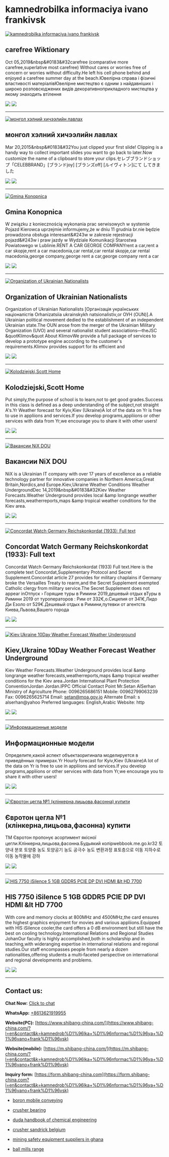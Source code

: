 # kamnedrobіlka іnformacіya іvano frankіvsk

<a href="https://swt.shibang-china.com/?l=en&img&k=kamnedrob%D1%96lka+%D1%96nformac%D1%96ya+%D1%96vano+frank%D1%96vsk" target="_blank">![kamnedrobіlka іnformacіya іvano frankіvsk](http://static.shibang-china.com/all-800x300/1273.jpg)</a>

## carefree Wiktionary
Oct 05,2019&nbsp&#0183&#32carefree (comparative more carefree,superlative most carefree) Without cares or worries free of concern or worries without difficulty.He left his cell phone behind and enjoyed a carefree summer day at the beach.Ювелірна справа і фізичні властивості матеріалівЮвелірне мистецтво є одним з найдавніших і широко розповсюджених видів декоративноприкладного мистецтва у якому знаходить втілення


<a href="https://whatsapp.shibangsoft.com/WhatsApp.php" target="_blank" title="WhatsApp">![](http://static.shibang-china.com/icon/whatsapp.png)</a> <a href="https://swt.shibang-china.com/?l=en&icon&k=kamnedrob%D1%96lka+%D1%96nformac%D1%96ya+%D1%96vano+frank%D1%96vsk" target="_blank">![](http://static.shibang-china.com/icon/chat-en.png)</a>

---

<a href="https://swt.shibang-china.com/?l=en&img&k=kamnedrob%D1%96lka+%D1%96nformac%D1%96ya+%D1%96vano+frank%D1%96vsk" target="_blank">![монгол хэлний хичээлийн лавлах](http://static.shibang-china.com/all-800x300/210.jpg)</a>

## монгол хэлний хичээлийн лавлах
Mar 20,2015&nbsp&#0183&#32You just clipped your first slide! Clipping is a handy way to collect important slides you want to go back to later.Now customize the name of a clipboard to store your clips.セレブブランドショップ「CELEBBRAND」[ブランドjoy] [ブランズoff] [ルイヴィトン]にて してきました


<a href="https://whatsapp.shibangsoft.com/WhatsApp.php" target="_blank" title="WhatsApp">![](http://static.shibang-china.com/icon/whatsapp.png)</a> <a href="https://swt.shibang-china.com/?l=en&icon&k=kamnedrob%D1%96lka+%D1%96nformac%D1%96ya+%D1%96vano+frank%D1%96vsk" target="_blank">![](http://static.shibang-china.com/icon/chat-en.png)</a>

---

<a href="https://swt.shibang-china.com/?l=en&img&k=kamnedrob%D1%96lka+%D1%96nformac%D1%96ya+%D1%96vano+frank%D1%96vsk" target="_blank">![Gmina Konopnica](http://static.shibang-china.com/all-800x300/1359.jpg)</a>

## Gmina Konopnica
W związku z koniecznością wykonania prac serwisowych w systemie Pojazd Kierowca uprzejmie informujemy,że w dniu 11 grudnia br.nie będzie prowadzona obsługa interesant&#243w w zakresie rejestracji pojazd&#243w i praw jazdy w Wydziale Komunikacji Starostwa Powiatowego w Lublinie.RENT A CAR GEORGE COMPANYrent a car,rent a car skopje,rent a car macedonia,car rental,car rental skopje,car rental macedonia,george company,george rent a car,george company rent a car


<a href="https://whatsapp.shibangsoft.com/WhatsApp.php" target="_blank" title="WhatsApp">![](http://static.shibang-china.com/icon/whatsapp.png)</a> <a href="https://swt.shibang-china.com/?l=en&icon&k=kamnedrob%D1%96lka+%D1%96nformac%D1%96ya+%D1%96vano+frank%D1%96vsk" target="_blank">![](http://static.shibang-china.com/icon/chat-en.png)</a>

---

<a href="https://swt.shibang-china.com/?l=en&img&k=kamnedrob%D1%96lka+%D1%96nformac%D1%96ya+%D1%96vano+frank%D1%96vsk" target="_blank">![Organization of Ukrainian Nationalists](http://static.shibang-china.com/all-800x300/856.jpg)</a>

## Organization of Ukrainian Nationalists
Organization of Ukrainian Nationalists [Організація українських націоналістів Orhanizatsiia ukrainskykh natsionalistiv,or ОУН (OUN)].A Ukrainian political movement dedied to the establishment of an independent Ukrainian state.The OUN arose from the merger of the Ukrainian Military Organization (UVO) and several nationalist student associations—theJSC &quotKlimov&quot About KlimovWe provide a full package of services to develop a prototype engine according to the customer's requirements.Klimov provides support for its efficient and


<a href="https://whatsapp.shibangsoft.com/WhatsApp.php" target="_blank" title="WhatsApp">![](http://static.shibang-china.com/icon/whatsapp.png)</a> <a href="https://swt.shibang-china.com/?l=en&icon&k=kamnedrob%D1%96lka+%D1%96nformac%D1%96ya+%D1%96vano+frank%D1%96vsk" target="_blank">![](http://static.shibang-china.com/icon/chat-en.png)</a>

---

<a href="https://swt.shibang-china.com/?l=en&img&k=kamnedrob%D1%96lka+%D1%96nformac%D1%96ya+%D1%96vano+frank%D1%96vsk" target="_blank">![Kolodziejski,Scott Home](http://static.shibang-china.com/all-800x300/256.jpg)</a>

## Kolodziejski,Scott Home
Put simply,the purpose of school is to learn,not to get good grades.Success in this class is defined as a deep understanding of the subject,not straight A's.Yr Weather forecast for Kyiv,Kiev (Ukraine)A lot of the data on Yr is free to use in appliions and services.If you develop programs,appliions or other services with data from Yr,we encourage you to share it with other users!


<a href="https://whatsapp.shibangsoft.com/WhatsApp.php" target="_blank" title="WhatsApp">![](http://static.shibang-china.com/icon/whatsapp.png)</a> <a href="https://swt.shibang-china.com/?l=en&icon&k=kamnedrob%D1%96lka+%D1%96nformac%D1%96ya+%D1%96vano+frank%D1%96vsk" target="_blank">![](http://static.shibang-china.com/icon/chat-en.png)</a>

---

<a href="https://swt.shibang-china.com/?l=en&img&k=kamnedrob%D1%96lka+%D1%96nformac%D1%96ya+%D1%96vano+frank%D1%96vsk" target="_blank">![Вакансии NiX DOU](http://static.shibang-china.com/all-800x300/47.jpg)</a>

## Вакансии NiX DOU
NiX is a Ukrainian IT company with over 17 years of excellence as a reliable technology partner for innovative companies in Northern America,Great Britain,Nordics,and Europe.Kiev,Ukraine Weather Conditions Weather UndergroundDec 14,2019&nbsp&#0183&#32Kiev Weather Forecasts.Weather Underground provides local &amp longrange weather forecasts,weatherreports,maps &amp tropical weather conditions for the Kiev area.


<a href="https://whatsapp.shibangsoft.com/WhatsApp.php" target="_blank" title="WhatsApp">![](http://static.shibang-china.com/icon/whatsapp.png)</a> <a href="https://swt.shibang-china.com/?l=en&icon&k=kamnedrob%D1%96lka+%D1%96nformac%D1%96ya+%D1%96vano+frank%D1%96vsk" target="_blank">![](http://static.shibang-china.com/icon/chat-en.png)</a>

---

<a href="https://swt.shibang-china.com/?l=en&img&k=kamnedrob%D1%96lka+%D1%96nformac%D1%96ya+%D1%96vano+frank%D1%96vsk" target="_blank">![Concordat Watch Germany Reichskonkordat (1933): Full text](http://static.shibang-china.com/all-800x300/1080.jpg)</a>

## Concordat Watch Germany Reichskonkordat (1933): Full text
Concordat Watch Germany Reichskonkordat (1933) Full text.Here is the complete text Concordat,Supplementary Protocol and Secret Supplement.Concordat article 27 provides for military chaplains if Germany broke the Versailles Treaty to rearm,and the Secret Supplement exempted Catholic clergy from military service.The Secret Supplement does not appear inОтпуск › Горящие туры в Римини 2019,дешевый отдых вТуры в Римини 2019 от туроператоров : Рим от 332€,о.Сицилия от 341€,Лидо Ди Езоло от 529€.Дешевый отдых в Римини,путевки от агентств Киева,Львова,Вашего города


<a href="https://whatsapp.shibangsoft.com/WhatsApp.php" target="_blank" title="WhatsApp">![](http://static.shibang-china.com/icon/whatsapp.png)</a> <a href="https://swt.shibang-china.com/?l=en&icon&k=kamnedrob%D1%96lka+%D1%96nformac%D1%96ya+%D1%96vano+frank%D1%96vsk" target="_blank">![](http://static.shibang-china.com/icon/chat-en.png)</a>

---

<a href="https://swt.shibang-china.com/?l=en&img&k=kamnedrob%D1%96lka+%D1%96nformac%D1%96ya+%D1%96vano+frank%D1%96vsk" target="_blank">![Kiev,Ukraine 10Day Weather Forecast Weather Underground](http://static.shibang-china.com/all-800x300/882.jpg)</a>

## Kiev,Ukraine 10Day Weather Forecast Weather Underground
Kiev Weather Forecasts.Weather Underground provides local &amp longrange weather forecasts,weatherreports,maps &amp tropical weather conditions for the Kiev area.Jordan International Plant Protection ConventionJordan Jordan.IPPC Official Contact Point Mr.Setan AlSerhan Ministry of Agriculture Phone: 0096265686151 Mobile: 00962799063239 Fax: 0096265625714 Email: setan@moa.gov.jo Alternate Email: s alserhan@yahoo Preferred languages: English,Arabic Website: http


<a href="https://whatsapp.shibangsoft.com/WhatsApp.php" target="_blank" title="WhatsApp">![](http://static.shibang-china.com/icon/whatsapp.png)</a> <a href="https://swt.shibang-china.com/?l=en&icon&k=kamnedrob%D1%96lka+%D1%96nformac%D1%96ya+%D1%96vano+frank%D1%96vsk" target="_blank">![](http://static.shibang-china.com/icon/chat-en.png)</a>

---

<a href="https://swt.shibang-china.com/?l=en&img&k=kamnedrob%D1%96lka+%D1%96nformac%D1%96ya+%D1%96vano+frank%D1%96vsk" target="_blank">![Информационные модели](http://static.shibang-china.com/all-800x300/1020.jpg)</a>

## Информационные модели
Определите,какой аспект объектаоригинала моделируется в приведённых примерах.Yr Hourly forecast for Kyiv,Kiev (Ukraine)A lot of the data on Yr is free to use in appliions and services.If you develop programs,appliions or other services with data from Yr,we encourage you to share it with other users!


<a href="https://whatsapp.shibangsoft.com/WhatsApp.php" target="_blank" title="WhatsApp">![](http://static.shibang-china.com/icon/whatsapp.png)</a> <a href="https://swt.shibang-china.com/?l=en&icon&k=kamnedrob%D1%96lka+%D1%96nformac%D1%96ya+%D1%96vano+frank%D1%96vsk" target="_blank">![](http://static.shibang-china.com/icon/chat-en.png)</a>

---

<a href="https://swt.shibang-china.com/?l=en&img&k=kamnedrob%D1%96lka+%D1%96nformac%D1%96ya+%D1%96vano+frank%D1%96vsk" target="_blank">![Євротон цегла №1 (клінкерна,лицьова,фасонна) купити](http://static.shibang-china.com/all-800x300/663.jpg)</a>

## Євротон цегла №1 (клінкерна,лицьова,фасонна) купити
ТМ Євротон пропонує асортимент якісної цегли.Клінкерна,лицьова,фасонна.Будьякий колірwebbook.me.go.kr32 토양내 분포 토양중 농도 토양공기 농도 공극수 농도 변환과정 표토층으로 이동 지하수로 이동 농작물에 강하


<a href="https://whatsapp.shibangsoft.com/WhatsApp.php" target="_blank" title="WhatsApp">![](http://static.shibang-china.com/icon/whatsapp.png)</a> <a href="https://swt.shibang-china.com/?l=en&icon&k=kamnedrob%D1%96lka+%D1%96nformac%D1%96ya+%D1%96vano+frank%D1%96vsk" target="_blank">![](http://static.shibang-china.com/icon/chat-en.png)</a>

---

<a href="https://swt.shibang-china.com/?l=en&img&k=kamnedrob%D1%96lka+%D1%96nformac%D1%96ya+%D1%96vano+frank%D1%96vsk" target="_blank">![HIS 7750 iSilence 5 1GB GDDR5 PCIE DP DVI HDMI &lt HD 7700](http://static.shibang-china.com/all-800x300/553.jpg)</a>

## HIS 7750 iSilence 5 1GB GDDR5 PCIE DP DVI HDMI &lt HD 7700
With core and memory clocks at 800MHz and 4500MHz,the card ensures the highest graphics enjoyment for movies and various appliions.Equipped with HIS iSilence cooler,the card offers a 0 dB environment but still have the best on cooling technology.International Relations and Regional Studies JohanOur faculty is highly accomplished,both in scholarship and in teaching,with wideranging expertise in international relations and regional studies.Our staff encompasses people from nearly a dozen nationalities,offering students a multi‐faceted perspective on international and regional developments and problems.


<a href="https://whatsapp.shibangsoft.com/WhatsApp.php" target="_blank" title="WhatsApp">![](http://static.shibang-china.com/icon/whatsapp.png)</a> <a href="https://swt.shibang-china.com/?l=en&icon&k=kamnedrob%D1%96lka+%D1%96nformac%D1%96ya+%D1%96vano+frank%D1%96vsk" target="_blank">![](http://static.shibang-china.com/icon/chat-en.png)</a>

---
## Contact us:

**Chat Now:** [Click to chat](https://swt.shibang-china.com?l=en&contact&k=kamnedrob%D1%96lka+%D1%96nformac%D1%96ya+%D1%96vano+frank%D1%96vsk)

**WhatsApp:**  [+8613621919955](https://whatsapp.shibangsoft.com/WhatsApp.php)

**Website(PC):** [https://www.shibang-china.com/](https://www.shibang-china.com/?l=en&contact&k=kamnedrob%D1%96lka+%D1%96nformac%D1%96ya+%D1%96vano+frank%D1%96vsk)

**Website(mobile):** [https://m.shibang-china.com/](https://m.shibang-china.com/?l=en&contact&k=kamnedrob%D1%96lka+%D1%96nformac%D1%96ya+%D1%96vano+frank%D1%96vsk)

**Inquiry form:** [https://form.shibang-china.com](https://form.shibang-china.com?l=en&contact&k=kamnedrob%D1%96lka+%D1%96nformac%D1%96ya+%D1%96vano+frank%D1%96vsk)

* [boron mobile conveying](../114/boron%20mobile%20conveying.md)

* [crusher bearing](../114/crusher%20bearing.md)

* [duda handbook of chemical engineering](../117/duda%20handbook%20of%20chemical%20engineering.md)

* [crusher sandrick belgium](../125/crusher%20sandrick%20belgium.md)

* [mining safety equipment suppliers in ghana](../119/mining%20safety%20equipment%20suppliers%20in%20ghana.md)

* [ball mills range](../115/ball%20mills%20range.md)